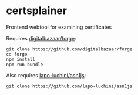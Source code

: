 # certsplainer
Frontend webtool for examining certificates

Requires [digitalbazaar/forge](https://github.com/digitalbazaar/forge):

```
git clone https://github.com/digitalbazaar/forge
cd forge
npm install
npm run bundle
```

Also requires [lapo-luchini/asn1js](https://github.com/lapo-luchini/asn1js):

```
git clone https://github.com/lapo-luchini/asn1js
```
